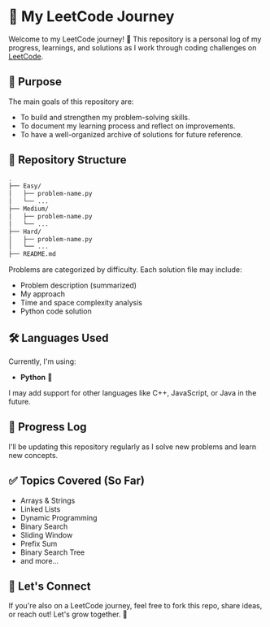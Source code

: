 # 🧠 My LeetCode Journey

Welcome to my LeetCode journey! 🚀
This repository is a personal log of my progress, learnings, and solutions as I work through coding challenges on [LeetCode]((https://leetcode.com/u/VivekKomal/)).

## 📌 Purpose

The main goals of this repository are:

* To build and strengthen my problem-solving skills.
* To document my learning process and reflect on improvements.
* To have a well-organized archive of solutions for future reference.

## 📁 Repository Structure

```bash
.
├── Easy/
│   ├── problem-name.py
│   └── ...
├── Medium/
│   ├── problem-name.py
│   └── ...
├── Hard/
│   ├── problem-name.py
│   └── ...
├── README.md
```

Problems are categorized by difficulty. Each solution file may include:

* Problem description (summarized)
* My approach
* Time and space complexity analysis
* Python code solution

## 🛠️ Languages Used

Currently, I'm using:

* **Python** 🐍

I may add support for other languages like C++, JavaScript, or Java in the future.

## 📅 Progress Log

I'll be updating this repository regularly as I solve new problems and learn new concepts.

## ✅ Topics Covered (So Far)

* Arrays & Strings
* Linked Lists
* Dynamic Programming
* Binary Search
* Sliding Window
* Prefix Sum
* Binary Search Tree
* and more...

## 🤝 Let's Connect

If you're also on a LeetCode journey, feel free to fork this repo, share ideas, or reach out! Let's grow together. 🙌


